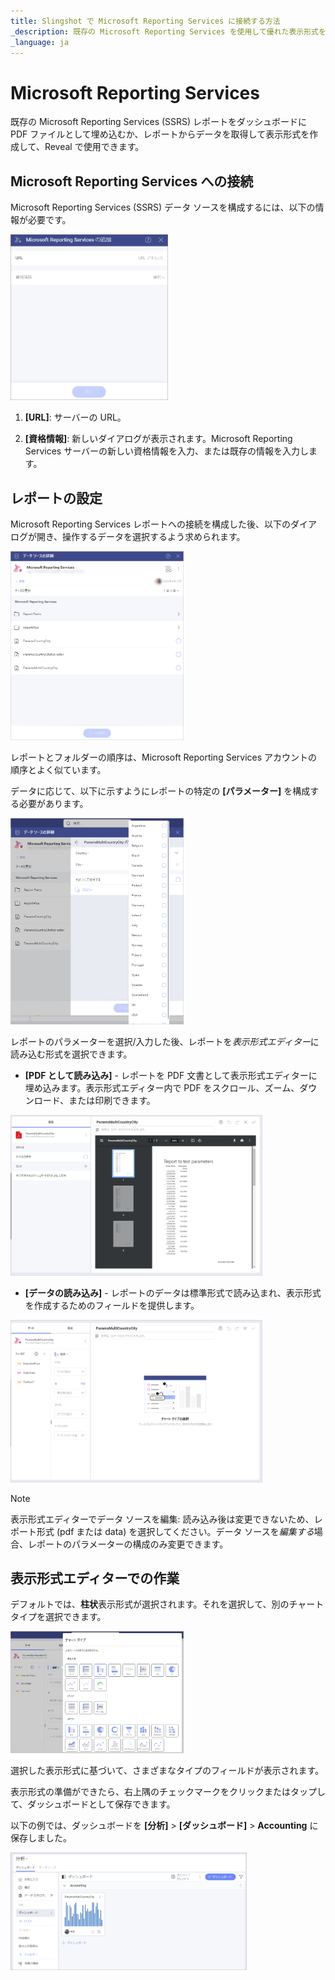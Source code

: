 ```yaml
---
title: Slingshot で Microsoft Reporting Services に接続する方法
_description: 既存の Microsoft Reporting Services を使用して優れた表示形式を作成する方法を説明します。
_language: ja
---
```


# Microsoft Reporting Services

既存の Microsoft Reporting Services (SSRS) レポートをダッシュボードに PDF ファイルとして埋め込むか、レポートからデータを取得して表示形式を作成して、Reveal で使用できます。

## Microsoft Reporting Services への接続

Microsoft Reporting Services (SSRS) データ ソースを構成するには、以下の情報が必要です。

<img src="images/add-microsoft-reporting-services-as-data-source.png" alt="Set up menu for Microsoft Reporting Services data source" class="responsive-img" width="50%"/>

1.  **[URL]**: サーバーの URL。

2.  **[資格情報]**: 新しいダイアログが表示されます。Microsoft Reporting Services サーバーの新しい資格情報を入力、または既存の情報を入力します。

## レポートの設定

Microsoft Reporting Services レポートへの接続を構成した後、以下のダイアログが開き、操作するデータを選択するよう求められます。

<img src="images/microsoft-reporting-services-data-source-details.png" alt="Select a Report dialog" class="responsive-img" width="55%"/>

レポートとフォルダーの順序は、Microsoft Reporting Services アカウントの順序とよく似ています。

データに応じて、以下に示すようにレポートの特定の **[パラメーター]** を構成する必要があります。

<img src="images/microsoft-reporting-services-parameters.png" alt="Set up parameters and choose an output format dialog" class="responsive-img" width="55%"/>

レポートのパラメーターを選択/入力した後、レポートを*表示形式エディター*に読み込む形式を選択できます。

  - **[PDF として読み込み]** - レポートを PDF 文書として表示形式エディターに埋め込みます。表示形式エディター内で PDF をスクロール、ズーム、ダウンロード、または印刷できます。

  <img src="images/microsoft-reporting-services-pdf.png" alt="Microsoft reporting services in pdf format in the Visualization editor" class="responsive-img" width="80%"/>

  - **[データの読み込み]** - レポートのデータは標準形式で読み込まれ、表示形式を作成するためのフィールドを提供します。

  <img src="images/microsoft-reporting-services-visualization-editor.png" alt="Microsoft reporting services data in the Visualization editor" class="responsive-img" width="80%"/>

>[!NOTE]
>表示形式エディターでデータ ソースを編集: 読み込み後は変更できないため、レポート形式 (pdf または data) を選択してください。データ ソースを*編集する*場合、レポートのパラメーターの構成のみ変更できます。

## 表示形式エディターでの作業

デフォルトでは、**柱状**表示形式が選択されます。それを選択して、別のチャート タイプを選択できます。

<img src="images/microsoft-reporting-services-chart-types.png" alt="List of chart types while using Microsoft Reporting Services as data source" class="responsive-img" width="55%"/>

選択した表示形式に基づいて、さまざまなタイプのフィールドが表示されます。

表示形式の準備ができたら、右上隅のチェックマークをクリックまたはタップして、ダッシュボードとして保存できます。

以下の例では、ダッシュボードを **[分析]** > **[ダッシュボード]** > **Accounting** に保存しました。

<img src="images/microsoft-reporting-services-my-analytics-dashboard.png" alt="A dashboard in the My Analytics section created while using Microsoft Reporting Services" class="responsive-img" width="75%"/>
